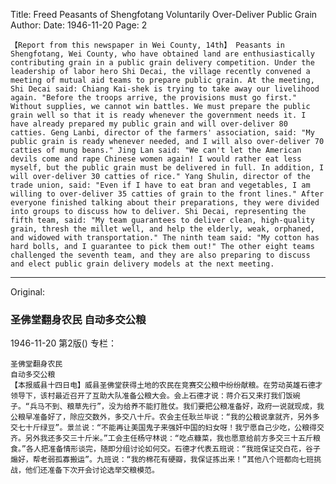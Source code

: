Title: Freed Peasants of Shengfotang Voluntarily Over-Deliver Public Grain
Author:
Date: 1946-11-20
Page: 2

    【Report from this newspaper in Wei County, 14th】 Peasants in Shengfotang, Wei County, who have obtained land are enthusiastically contributing grain in a public grain delivery competition. Under the leadership of labor hero Shi Decai, the village recently convened a meeting of mutual aid teams to prepare public grain. At the meeting, Shi Decai said: Chiang Kai-shek is trying to take away our livelihood again. "Before the troops arrive, the provisions must go first." Without supplies, we cannot win battles. We must prepare the public grain well so that it is ready whenever the government needs it. I have already prepared my public grain and will over-deliver 80 catties. Geng Lanbi, director of the farmers' association, said: "My public grain is ready whenever needed, and I will also over-deliver 70 catties of mung beans." Jing Lan said: "We can't let the American devils come and rape Chinese women again! I would rather eat less myself, but the public grain must be delivered in full. In addition, I will over-deliver 30 catties of rice." Yang Shulin, director of the trade union, said: "Even if I have to eat bran and vegetables, I am willing to over-deliver 35 catties of grain to the front lines." After everyone finished talking about their preparations, they were divided into groups to discuss how to deliver. Shi Decai, representing the fifth team, said: "My team guarantees to deliver clean, high-quality grain, thresh the millet well, and help the elderly, weak, orphaned, and widowed with transportation." The ninth team said: "My cotton has hard bolls, and I guarantee to pick them out!" The other eight teams challenged the seventh team, and they are also preparing to discuss and elect public grain delivery models at the next meeting.



<hr /> 

Original: 


### 圣佛堂翻身农民  自动多交公粮

1946-11-20
第2版()
专栏：

    圣佛堂翻身农民
    自动多交公粮
    【本报威县十四日电】威县圣佛堂获得土地的农民在竞赛交公粮中纷纷献粮。在劳动英雄石德才领导下，该村最近召开了互助大队准备公粮大会。会上石德才说：蒋介石又来打我们饭碗子。“兵马不到、粮草先行”，没为给养不能打胜仗。我们要把公粮准备好，政府一说就现成，我公粮早准备好了，除应交数外，多交八十斤。农会主任耿兰毕说：“我的公粮说拿就齐，另外多交七十斤绿豆”。景兰说：“不能再让美国鬼子来强奸中国的妇女呀！我宁愿自己少吃，公粮得交齐。另外我还多交三十斤米。”工会主任杨守林说：“吃点糠菜，我也愿意给前方多交三十五斤粮食。”各人把准备情形谈完，随即分组讨论如何交。石德才代表五班说：“我班保证交白花，谷子煽好，帮老弱孤寡搬运”。九班说：“我的棉花有硬瓣，我保证拣出来！”其他八个班都向七班挑战，他们还准备下次开会讨论选举交粮模范。
